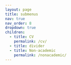 ```yaml
---
layout: page
title: submenus
nav: true
nav_order: 8
dropdown: true
children:
  - title: CV
    permalink: /cv/
  - title: divider
  - title: Non-academic
    permalink: /nonacademic/
---
```

